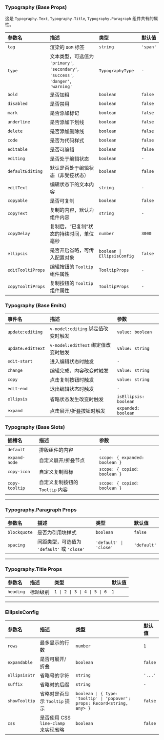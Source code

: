 ### Typography (Base Props)

这是 `Typography.Text`, `Typography.Title`, `Typography.Paragraph` 组件共有的属性。

| 参数名 | 描述 | 类型 | 默认值 |
| :--- | :--- | :--- | :--- |
| `tag` | 渲染的 `DOM` 标签 | `string` | `'span'` |
| `type` | 文本类型，可选值为 `'primary'`, `'secondary'`, `'success'`, `'danger'`, `'warning'` | `TypographyType` | `-` |
| `bold` | 是否加粗 | `boolean` | `false` |
| `disabled` | 是否禁用 | `boolean` | `false` |
| `mark` | 是否添加标记 | `boolean` | `false` |
| `underline` | 是否添加下划线 | `boolean` | `false` |
| `delete` | 是否添加删除线 | `boolean` | `false` |
| `code` | 是否为代码样式 | `boolean` | `false` |
| `editable` | 是否可编辑 | `boolean` | `false` |
| `editing` | 是否处于编辑状态 | `boolean` | `-` |
| `defaultEditing` | 默认是否处于编辑状态（非受控状态） | `boolean` | `false` |
| `editText` | 编辑状态下的文本内容 | `string` | `-` |
| `copyable` | 是否可复制 | `boolean` | `false` |
| `copyText` | 复制的内容，默认为组件内容 | `string` | `-` |
| `copyDelay` | 复制后，“已复制”状态的持续时间，单位毫秒 | `number` | `3000` |
| `ellipsis` | 是否开启省略，可传入配置对象 | `boolean \| EllipsisConfig` | `false` |
| `editTooltiProps` | 编辑按钮的 `Tooltip` 组件属性 | `TooltipProps` | `-` |
| `copyTooltiProps` | 复制按钮的 `Tooltip` 组件属性 | `TooltipProps` | `-` |

### Typography (Base Emits)

| 事件名 | 描述 | 参数 |
| :--- | :--- | :--- |
| `update:editing` | `v-model:editing` 绑定值改变时触发 | `value: boolean` |
| `update:editText` | `v-model:editText` 绑定值改变时触发 | `value: string` |
| `edit-start` | 进入编辑状态时触发 | `-` |
| `change` | 编辑完成，内容改变时触发 | `value: string` |
| `copy` | 点击复制按钮时触发 | `value: string` |
| `edit-end` | 退出编辑状态时触发 | `-` |
| `ellipsis` | 省略状态发生改变时触发 | `isEllipsis: boolean` |
| `expand` | 点击展开/折叠按钮时触发 | `expanded: boolean` |

### Typography (Base Slots)

| 插槽名 | 描述 | 参数 |
| :--- | :--- | :--- |
| `default` | 排版组件的内容 | `-` |
| `expand-node` | 自定义展开/折叠节点 | `scope: { expanded: boolean }` |
| `copy-icon` | 自定义复制图标 | `scope: { copied: boolean }` |
| `copy-tooltip` | 自定义复制按钮的 `Tooltip` 内容 | `scope: { copied: boolean }` |

---

### Typography.Paragraph Props

| 参数名 | 描述 | 类型 | 默认值 |
| :--- | :--- | :--- | :--- |
| `blockquote` | 是否为引用块样式 | `boolean` | `false` |
| `spacing` | 间距类型，可选值为 `'default'` 或 `'close'` | `'default' \| 'close'` | `'default'` |

---

### Typography.Title Props

| 参数名 | 描述 | 类型 | 默认值 |
| :--- | :--- | :--- | :--- |
| `heading` | 标题级别 | `1 \| 2 \| 3 \| 4 \| 5 \| 6` | `1` |

---

### EllipsisConfig

| 参数名 | 描述 | 类型 | 默认值 |
| :--- | :--- | :--- | :--- |
| `rows` | 最多显示的行数 | `number` | `1` |
| `expandable` | 是否可展开/折叠 | `boolean` | `false` |
| `ellipsisStr` | 省略号的字符 | `string` | `'...'` |
| `suffix` | 省略时的后缀 | `string` | `-` |
| `showTooltip` | 省略时是否显示 `Tooltip` 提示 | `boolean \| { type: 'tooltip' \| 'popover'; props: Record<string, any> }` | `false` |
| `css` | 是否使用 CSS `line-clamp` 来实现省略 | `boolean` | `false` |
